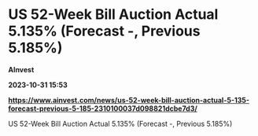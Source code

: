 # US 52-Week Bill Auction Actual 5.135% (Forecast -, Previous 5.185%)
**AInvest**

**2023-10-31 15:53**

**https://www.ainvest.com/news/us-52-week-bill-auction-actual-5-135-forecast-previous-5-185-2310100037d098821dcbe7d3/**

US 52-Week Bill Auction Actual 5.135% (Forecast -, Previous 5.185%)